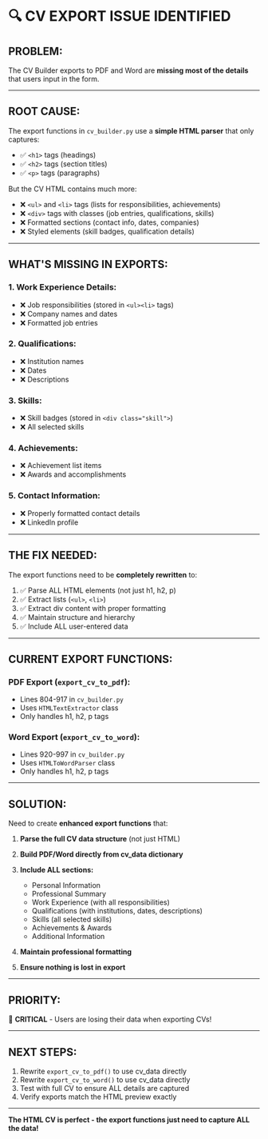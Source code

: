 # 🔍 CV EXPORT ISSUE IDENTIFIED

## **PROBLEM:**
The CV Builder exports to PDF and Word are **missing most of the details** that users input in the form.

---

## **ROOT CAUSE:**

The export functions in `cv_builder.py` use a **simple HTML parser** that only captures:
- ✅ `<h1>` tags (headings)
- ✅ `<h2>` tags (section titles)
- ✅ `<p>` tags (paragraphs)

But the CV HTML contains much more:
- ❌ `<ul>` and `<li>` tags (lists for responsibilities, achievements)
- ❌ `<div>` tags with classes (job entries, qualifications, skills)
- ❌ Formatted sections (contact info, dates, companies)
- ❌ Styled elements (skill badges, qualification details)

---

## **WHAT'S MISSING IN EXPORTS:**

### **1. Work Experience Details:**
- ❌ Job responsibilities (stored in `<ul><li>` tags)
- ❌ Company names and dates
- ❌ Formatted job entries

### **2. Qualifications:**
- ❌ Institution names
- ❌ Dates
- ❌ Descriptions

### **3. Skills:**
- ❌ Skill badges (stored in `<div class="skill">`)
- ❌ All selected skills

### **4. Achievements:**
- ❌ Achievement list items
- ❌ Awards and accomplishments

### **5. Contact Information:**
- ❌ Properly formatted contact details
- ❌ LinkedIn profile

---

## **THE FIX NEEDED:**

The export functions need to be **completely rewritten** to:

1. ✅ Parse ALL HTML elements (not just h1, h2, p)
2. ✅ Extract lists (`<ul>`, `<li>`)
3. ✅ Extract div content with proper formatting
4. ✅ Maintain structure and hierarchy
5. ✅ Include ALL user-entered data

---

## **CURRENT EXPORT FUNCTIONS:**

### **PDF Export (`export_cv_to_pdf`):**
- Lines 804-917 in `cv_builder.py`
- Uses `HTMLTextExtractor` class
- Only handles h1, h2, p tags

### **Word Export (`export_cv_to_word`):**
- Lines 920-997 in `cv_builder.py`
- Uses `HTMLToWordParser` class
- Only handles h1, h2, p tags

---

## **SOLUTION:**

Need to create **enhanced export functions** that:

1. **Parse the full CV data structure** (not just HTML)
2. **Build PDF/Word directly from cv_data dictionary**
3. **Include ALL sections:**
   - Personal Information
   - Professional Summary
   - Work Experience (with all responsibilities)
   - Qualifications (with institutions, dates, descriptions)
   - Skills (all selected skills)
   - Achievements & Awards
   - Additional Information

4. **Maintain professional formatting**
5. **Ensure nothing is lost in export**

---

## **PRIORITY:**
🔴 **CRITICAL** - Users are losing their data when exporting CVs!

---

## **NEXT STEPS:**
1. Rewrite `export_cv_to_pdf()` to use cv_data directly
2. Rewrite `export_cv_to_word()` to use cv_data directly
3. Test with full CV to ensure ALL details are captured
4. Verify exports match the HTML preview exactly

---

**The HTML CV is perfect - the export functions just need to capture ALL the data!**
